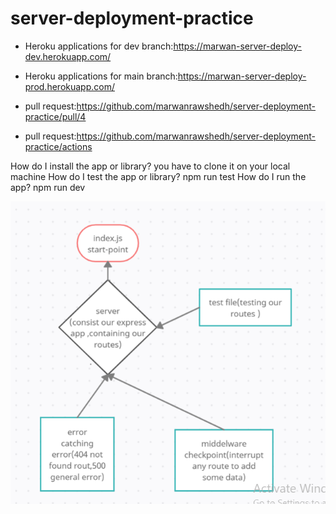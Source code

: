 # server-deployment-practice

- Heroku applications for dev branch:https://marwan-server-deploy-dev.herokuapp.com/

- Heroku applications for main branch:https://marwan-server-deploy-prod.herokuapp.com/

- pull request:https://github.com/marwanrawshedh/server-deployment-practice/pull/4
- pull request:https://github.com/marwanrawshedh/server-deployment-practice/actions

How do I install the app or library?
you have to clone it on your local machine
How do I test the app or library?
npm run test
How do I run the app?
npm run dev


![uml](uml.PNG)